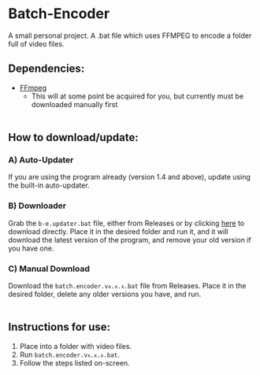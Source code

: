 # Batch-Encoder
A small personal project. A .bat file which uses FFMPEG to encode a folder full of video files.

## Dependencies:
- [FFmpeg](https://github.com/GyanD/codexffmpeg)
  - This will at some point be acquired for you, but currently must be downloaded manually first
<br></br>

## How to download/update:
### A) Auto-Updater
If you are using the program already (version 1.4 and above), update using the built-in auto-updater.
### B) Downloader
Grab the `b-e.updater.bat` file, either from Releases or by clicking [here](https://github.com/Adam-Kay/Batch-Encoder/releases/latest/download/b-e.updater.bat) to download directly. Place it in the desired folder and run it, and it will download the latest version of the program, and remove your old version if you have one.
### C) Manual Download
Download the <code>batch.encoder.v`x`.`x`.`x`.bat</code> file from Releases. Place it in the desired folder, delete any older versions you have, and run.
<br></br>

## Instructions for use:
1. Place into a folder with video files.
2. Run <code>batch.encoder.v`x`.`x`.`x`.bat</code>.
3. Follow the steps listed on-screen.

